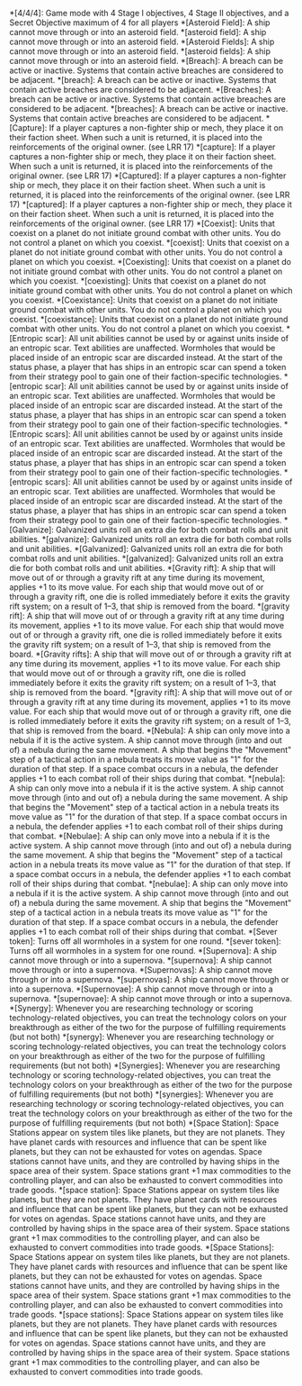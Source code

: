 *[4/4/4]: Game mode with 4 Stage I objectives, 4 Stage II objectives, and a Secret Objective maximum of 4 for all players
*[Asteroid Field]: A ship cannot move through or into an asteroid field.
*[asteroid field]: A ship cannot move through or into an asteroid field.
*[Asteroid Fields]: A ship cannot move through or into an asteroid field.
*[asteroid fields]: A ship cannot move through or into an asteroid field.
*[Breach]: A breach can be active or inactive. Systems that contain active breaches are considered to be adjacent.
*[breach]: A breach can be active or inactive. Systems that contain active breaches are considered to be adjacent.
*[Breaches]: A breach can be active or inactive. Systems that contain active breaches are considered to be adjacent.
*[breaches]: A breach can be active or inactive. Systems that contain active breaches are considered to be adjacent.
*[Capture]: If a player captures a non-fighter ship or mech, they place it on their faction sheet. When such a unit is returned, it is placed into the reinforcements of the original owner. (see LRR 17)
*[capture]: If a player captures a non-fighter ship or mech, they place it on their faction sheet. When such a unit is returned, it is placed into the reinforcements of the original owner. (see LRR 17)
*[Captured]: If a player captures a non-fighter ship or mech, they place it on their faction sheet. When such a unit is returned, it is placed into the reinforcements of the original owner. (see LRR 17)
*[captured]: If a player captures a non-fighter ship or mech, they place it on their faction sheet. When such a unit is returned, it is placed into the reinforcements of the original owner. (see LRR 17)
*[Coexist]: Units that coexist on a planet do not initiate ground combat with other units. You do not control a planet on which you coexist.
*[coexist]: Units that coexist on a planet do not initiate ground combat with other units. You do not control a planet on which you coexist.
*[Coexisting]: Units that coexist on a planet do not initiate ground combat with other units. You do not control a planet on which you coexist.
*[coexisting]: Units that coexist on a planet do not initiate ground combat with other units. You do not control a planet on which you coexist.
*[Coexistance]: Units that coexist on a planet do not initiate ground combat with other units. You do not control a planet on which you coexist.
*[coexistance]: Units that coexist on a planet do not initiate ground combat with other units. You do not control a planet on which you coexist.
*[Entropic scar]: All unit abilities cannot be used by or against units inside of an entropic scar. Text abilities are unaffected. Wormholes that would be placed inside of an entropic scar are discarded instead. At the start of the status phase, a player that has ships in an entropic scar can spend a token from their strategy pool to gain one of their faction-specific technologies.
*[entropic scar]: All unit abilities cannot be used by or against units inside of an entropic scar. Text abilities are unaffected. Wormholes that would be placed inside of an entropic scar are discarded instead. At the start of the status phase, a player that has ships in an entropic scar can spend a token from their strategy pool to gain one of their faction-specific technologies.
*[Entropic scars]: All unit abilities cannot be used by or against units inside of an entropic scar. Text abilities are unaffected. Wormholes that would be placed inside of an entropic scar are discarded instead. At the start of the status phase, a player that has ships in an entropic scar can spend a token from their strategy pool to gain one of their faction-specific technologies.
*[entropic scars]: All unit abilities cannot be used by or against units inside of an entropic scar. Text abilities are unaffected. Wormholes that would be placed inside of an entropic scar are discarded instead. At the start of the status phase, a player that has ships in an entropic scar can spend a token from their strategy pool to gain one of their faction-specific technologies.
*[Galvanize]: Galvanized units roll an extra die for both combat rolls and unit abilities.
*[galvanize]: Galvanized units roll an extra die for both combat rolls and unit abilities.
*[Galvanized]: Galvanized units roll an extra die for both combat rolls and unit abilities.
*[galvanized]: Galvanized units roll an extra die for both combat rolls and unit abilities.
*[Gravity rift]: A ship that will move out of or through a gravity rift at any time during its movement, applies +1 to its move value. For each ship that would move out of or through a gravity rift, one die is rolled immediately before it exits the gravity rift system; on a result of 1–3, that ship is removed from the board.
*[gravity rift]: A ship that will move out of or through a gravity rift at any time during its movement, applies +1 to its move value. For each ship that would move out of or through a gravity rift, one die is rolled immediately before it exits the gravity rift system; on a result of 1–3, that ship is removed from the board.
*[Gravity rifts]: A ship that will move out of or through a gravity rift at any time during its movement, applies +1 to its move value. For each ship that would move out of or through a gravity rift, one die is rolled immediately before it exits the gravity rift system; on a result of 1–3, that ship is removed from the board.
*[gravity rift]: A ship that will move out of or through a gravity rift at any time during its movement, applies +1 to its move value. For each ship that would move out of or through a gravity rift, one die is rolled immediately before it exits the gravity rift system; on a result of 1–3, that ship is removed from the board.
*[Nebula]: A ship can only move into a nebula if it is the active system. A ship cannot move through (into and out of) a nebula during the same movement. A ship that begins the "Movement" step of a tactical action in a nebula treats its move value as "1" for the duration of that step. If a space combat occurs in a nebula, the defender applies +1 to each combat roll of their ships during that combat.
*[nebula]: A ship can only move into a nebula if it is the active system. A ship cannot move through (into and out of) a nebula during the same movement. A ship that begins the "Movement" step of a tactical action in a nebula treats its move value as "1" for the duration of that step. If a space combat occurs in a nebula, the defender applies +1 to each combat roll of their ships during that combat.
*[Nebulae]: A ship can only move into a nebula if it is the active system. A ship cannot move through (into and out of) a nebula during the same movement. A ship that begins the "Movement" step of a tactical action in a nebula treats its move value as "1" for the duration of that step. If a space combat occurs in a nebula, the defender applies +1 to each combat roll of their ships during that combat.
*[nebulae]: A ship can only move into a nebula if it is the active system. A ship cannot move through (into and out of) a nebula during the same movement. A ship that begins the "Movement" step of a tactical action in a nebula treats its move value as "1" for the duration of that step. If a space combat occurs in a nebula, the defender applies +1 to each combat roll of their ships during that combat.
*[Sever token]: Turns off all wormholes in a system for one round.
*[sever token]: Turns off all wormholes in a system for one round.
*[Supernova]: A ship cannot move through or into a supernova.
*[supernova]: A ship cannot move through or into a supernova.
*[Supernovas]: A ship cannot move through or into a supernova.
*[supernovas]: A ship cannot move through or into a supernova.
*[Supernovae]: A ship cannot move through or into a supernova.
*[supernovae]: A ship cannot move through or into a supernova.
*[Synergy]: Whenever you are researching technology or scoring technology-related objectives, you can treat the technology colors on your breakthrough as either of the two for the purpose of fulfilling requirements (but not both)
*[synergy]: Whenever you are researching technology or scoring technology-related objectives, you can treat the technology colors on your breakthrough as either of the two for the purpose of fulfilling requirements (but not both)
*[Synergies]: Whenever you are researching technology or scoring technology-related objectives, you can treat the technology colors on your breakthrough as either of the two for the purpose of fulfilling requirements (but not both)
*[synergies]: Whenever you are researching technology or scoring technology-related objectives, you can treat the technology colors on your breakthrough as either of the two for the purpose of fulfilling requirements (but not both)
*[Space Station]: Space Stations appear on system tiles like planets, but they are not planets. They have planet cards with resources and influence that can be spent like planets, but they can not be exhausted for votes on agendas. Space stations cannot have units, and they are controlled by having ships in the space area of their system. Space stations grant +1 max commodities to the controlling player, and can also be exhausted to convert commodities into trade goods.
*[space station]: Space Stations appear on system tiles like planets, but they are not planets. They have planet cards with resources and influence that can be spent like planets, but they can not be exhausted for votes on agendas. Space stations cannot have units, and they are controlled by having ships in the space area of their system. Space stations grant +1 max commodities to the controlling player, and can also be exhausted to convert commodities into trade goods.
*[Space Stations]: Space Stations appear on system tiles like planets, but they are not planets. They have planet cards with resources and influence that can be spent like planets, but they can not be exhausted for votes on agendas. Space stations cannot have units, and they are controlled by having ships in the space area of their system. Space stations grant +1 max commodities to the controlling player, and can also be exhausted to convert commodities into trade goods.
*[space stations]: Space Stations appear on system tiles like planets, but they are not planets. They have planet cards with resources and influence that can be spent like planets, but they can not be exhausted for votes on agendas. Space stations cannot have units, and they are controlled by having ships in the space area of their system. Space stations grant +1 max commodities to the controlling player, and can also be exhausted to convert commodities into trade goods.
